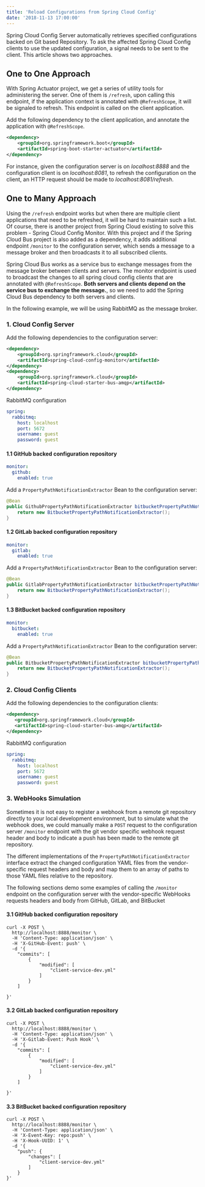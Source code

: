 ```yaml
---
title: 'Reload Configurations from Spring Cloud Config'
date: '2018-11-13 17:00:00'
---
```

Spring Cloud Config Server automatically retrieves specified configurations backed on Git based Repository. To ask the affected Spring Cloud Config clients to use the updated configuration, a signal needs to be sent to the client. This article shows two approaches.
<!-- Excerpt End -->

## One to One Approach

With Spring Actuator project, we get a series of utility tools for administering the server. One of them is `/refresh`, upon calling this endpoint, if the application context is annotated with `@RefreshScope`, it will be signaled to refresh. This endpoint is called on the client application.

Add the following dependency to the client application, and annotate the application with `@RefreshScope`.

```xml
<dependency>
    <groupId>org.springframework.boot</groupId>
    <artifactId>spring-boot-starter-actuator</artifactId>
</dependency>
```

For instance, given the configuration server is on *localhost:8888* and the configuration client is on *localhost:8081*, to refresh the configuration on the client, an HTTP request should be made to *localhost:8081/refresh*.

## One to Many Approach

Using the `/refresh` endpoint works but when there are multiple client applications that need to be refreshed, it will be hard to maintain such a list. Of course, there is another project from Spring Cloud existing to solve this problem - Spring Cloud Config Monitor. With this project and if the Spring Cloud Bus project is also added as a dependency, it adds additional endpoint `/monitor` to the configuration server, which sends a message to a message broker and then broadcasts it to all subscribed clients.

Spring Cloud Bus works as a service bus to exchange messages from the message broker between clients and servers. The monitor endpoint is used to broadcast the changes to all spring cloud config clients that are annotated with `@RefreshScope`. **Both servers and clients depend on the service bus to exchange the message.**, so we need to add the Spring Cloud Bus dependency to both servers and clients.

In the following example, we will be using RabbitMQ as the message broker.

### 1. Cloud Config Server

Add the following dependencies to the configuration server:

```xml
<dependency>
    <groupId>org.springframework.cloud</groupId>
    <artifactId>spring-cloud-config-monitor</artifactId>
</dependency>
<dependency>
    <groupId>org.springframework.cloud</groupId>
    <artifactId>spring-cloud-starter-bus-amqp</artifactId>
</dependency>
```

RabbitMQ configuration

```yml
spring:
  rabbitmq:
    host: localhost
    port: 5672
    username: guest
    password: guest
```

#### 1.1 GitHub backed configuration repository

```yml
monitor:
  github:
    enabled: true
```

Add a `PropertyPathNotificationExtractor` Bean to the configuration server:

```java
@Bean
public GithubPropertyPathNotificationExtractor bitbucketPropertyPathNotificationExtractor() {
    return new BitbucketPropertyPathNotificationExtractor();
}
```

#### 1.2 GitLab backed configuration repository

```yml
monitor:
  gitlab:
    enabled: true
```

Add a `PropertyPathNotificationExtractor` Bean to the configuration server:

```java
@Bean
public GitlabPropertyPathNotificationExtractor bitbucketPropertyPathNotificationExtractor() {
    return new BitbucketPropertyPathNotificationExtractor();
}
```

#### 1.3 BitBucket backed configuration repository

```yml
monitor:
  bitbucket:
    enabled: true
```

Add a `PropertyPathNotificationExtractor` Bean to the configuration server:

```java
@Bean
public BitbucketPropertyPathNotificationExtractor bitbucketPropertyPathNotificationExtractor() {
    return new BitbucketPropertyPathNotificationExtractor();
}
```

### 2. Cloud Config Clients

Add the following dependencies to the configuration clients:

 ```xml
<dependency>
	<groupId>org.springframework.cloud</groupId>
	<artifactId>spring-cloud-starter-bus-amqp</artifactId>
</dependency>
```

RabbitMQ configuration

```yml
spring:
  rabbitmq:
    host: localhost
    port: 5672
    username: guest
    password: guest
```

### 3. WebHooks Simulation

Sometimes it is not easy to register a webhook from a remote git repository directly to your local development environment, but to simulate what the webhook does, we could manually make a `POST` request to the configuration server `/monitor` endpoint with the git vendor specific webhook request header and body to indicate a push has been made to the remote git repository.

The different implementations of the `PropertyPathNotificationExtractor` interface extract the changed configuration YAML files from the vendor-specific request headers and body and map them to an array of paths to those YAML files relative to the repository.

The following sections demo some examples of calling the `/monitor` endpoint on the configuration server with the vendor-specific WebHooks requests headers and body from GitHub, GitLab, and BitBucket

#### 3.1 GitHub backed configuration repository

```
curl -X POST \
  http://localhost:8888/monitor \
  -H 'Content-Type: application/json' \
  -H 'X-GitHub-Event: push' \
  -d '{
	"commits": [
		{
			"modified": [
				"client-service-dev.yml"
			]
		}
	]
	
}'
```

#### 3.2 GitLab backed configuration repository

```
curl -X POST \
  http://localhost:8888/monitor \
  -H 'Content-Type: application/json' \
  -H 'X-Gitlab-Event: Push Hook' \
  -d '{
	"commits": [
		{
			"modified": [
				"client-service-dev.yml"
			]
		}
	]
	
}'
```

#### 3.3 BitBucket backed configuration repository

```
curl -X POST \
  http://localhost:8888/monitor \
  -H 'Content-Type: application/json' \
  -H 'X-Event-Key: repo:push' \
  -H 'X-Hook-UUID: 1' \
  -d '{
	"push": {
		"changes": [
			"client-service-dev.yml"
		]
	}
}'
```

